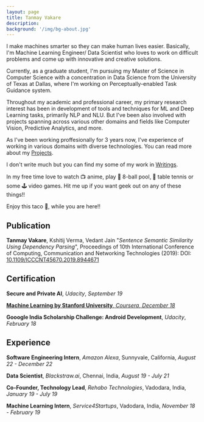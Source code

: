 ```yaml
---
layout: page
title: Tanmay Vakare
description: 
background: '/img/bg-about.jpg'
---
```

I make machines smarter so they can make human lives easier. Basically, I'm Machine Learning Engineer/ Data Scientist who loves to work on difficult problems and come up with innovative and creative solutions.

Currently, as a graduate student, I'm pursuing my Master of Science in Computer Science with a concentration in Data Science from the University of Texas at Dallas, where I'm working on Perceptually-enabled Task Guidance system.

Throughout my academic and professional career, my primary research interest has been in development of tools and techniques for ML and Deep Learning tasks, primarily NLP and NLU. But I've been also involved with projects spanning across various other domains and fields like Computer Vision, Predictive Analytics, and more.

As I've been working proffesionally for 3 years now, I've experience of working in various domains with diverse technologies. You can read more about my [Projects]('./projects').

I don't write much but you can find my some of my work in [Writings]('./writings').

In my free time love to watch 📺 anime, play 🎱 8-ball pool, 🏓 table tennis or some 🕹️ video games. Hit me up if you want geek out on any of these things!!

Enjoy this taco 🌮, while you are here!!

## Publication

**Tanmay Vakare**, Kshitij Verma, Vedant Jain "*Sentence Semantic Similarity Using Dependency Parsing*", Proceedings of 10th International Conference of Computing, Communication and Networking Technologies (2019): DOI: [10.1109/ICCCNT45670.2019.8944671](https://ieeexplore.ieee.org/document/8944671)

## Certification

**Secure and Private AI**, *Udacity*, *September 19*

[**Machine Learning by Stanford University**, *Coursera*, *December 18*](https://www.coursera.org/account/accomplishments/verify/9HW3LWHT9JH9)

**Gooogle India Scholarship Challenge: Android Development**, *Udacity*, *February 18*

## Experience
**Software Engineering Intern**, *Amazon Alexa*, Sunnyvale, California, *August 22 - December 22*

**Data Scientist**, *Blackstraw.ai*, Chennai, India, *August 19 - July 21*

**Co-Founder, Technology Lead**, *Rehabo Technologies*, Vadodara, India, *January 19 - July 19*

**Machine Learning Intern**, *Service4Startups*, Vadodara, India, *November 18 - February 19*



